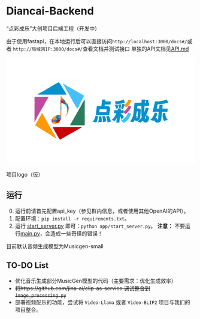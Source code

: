 # Diancai-Backend
“点彩成乐”大创项目后端工程（开发中）

由于使用fastapi，在本地运行后可以直接访问`http://localhost:3000/docs#/`或者 `http://局域网IP:3000/docs#/`查看文档并测试接口
单独的API文档见[API.md](API.md)

![](logo.png)

项目logo（仮）


## 运行
0. 运行前请首先配置api_key（参见群内信息，或者使用其他OpenAI的API）。
1. 配置环境：`pip install -r requirements.txt`。
2. 运行 [start_server.py](/app/start_server.py) 即可：`python app/start_server.py`。
**注意：** 不要运行[main.py](/app/main.py)，会造成一些奇怪的错误！

目前默认音频生成模型为Musicgen-small


## TO-DO List
- 优化音乐生成部分MusicGen模型的代码（主要需求：优化生成效率）
- ~~将https://github.com/jina-ai/clip-as-service 调试整合到`image_processing.py`~~
- 部署视频配乐的功能，尝试将 `Video-Llama` 或者 `Video-BLIP2` 项目与我们的项目整合。




